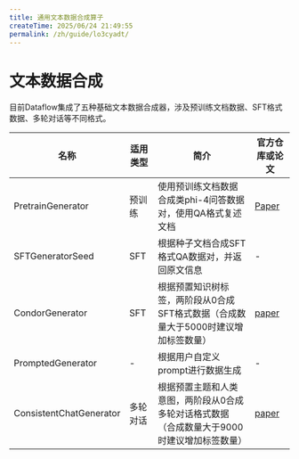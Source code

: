 ```yaml
---
title: 通用文本数据合成算子
createTime: 2025/06/24 21:49:55
permalink: /zh/guide/lo3cyadt/
---
```


# 文本数据合成

目前Dataflow集成了五种基础文本数据合成器，涉及预训练文档数据、SFT格式数据、多轮对话等不同格式。

<table class="tg">
  <thead>
    <tr>
      <th class="tg-0pky">名称</th>
      <th class="tg-0pky">适用类型</th>
      <th class="tg-0pky">简介</th>
      <th class="tg-0pky">官方仓库或论文</th>
    </tr>
  </thead>
  <tbody>
    <tr>
      <td class="tg-0pky">PretrainGenerator</td>
      <td class="tg-0pky">预训练</td>
      <td class="tg-0pky">使用预训练文档数据合成类phi-4问答数据对，使用QA格式复述文档</td>
      <td class="tg-0pky"><a href="https://arxiv.org/pdf/2401.16380">Paper</a></td>
    </tr>
    <tr>
      <td class="tg-0pky">SFTGeneratorSeed</td>
      <td class="tg-0pky">SFT</td>
      <td class="tg-0pky">根据种子文档合成SFT格式QA数据对，并返回原文信息</td>
      <td class="tg-0pky">-</td>
    </tr>
    <tr>
      <td class="tg-0pky">CondorGenerator</td>
      <td class="tg-0pky">SFT</td>
      <td class="tg-0pky">根据预置知识树标签，两阶段从0合成SFT格式数据（合成数量大于5000时建议增加标签数量）</td>
      <td class="tg-0pky"><a href="https://arxiv.org/abs/2501.12273">paper</a></td>
    </tr>
    <tr>
      <td class="tg-0pky">PromptedGenerator</td>
      <td class="tg-0pky">-</td>
      <td class="tg-0pky">根据用户自定义prompt进行数据生成</td>
      <td class="tg-0pky">-</td>
    </tr>
    <tr>
      <td class="tg-0pky">ConsistentChatGenerator</td>
      <td class="tg-0pky">多轮对话</td>
      <td class="tg-0pky">根据预置主题和人类意图，两阶段从0合成多轮对话格式数据（合成数量大于9000时建议增加标签数量）</td>
      <td class="tg-0pky"><a href="https://arxiv.org/pdf/2506.03558">paper</a></td>
    </tr>
  </tbody>
</table>
